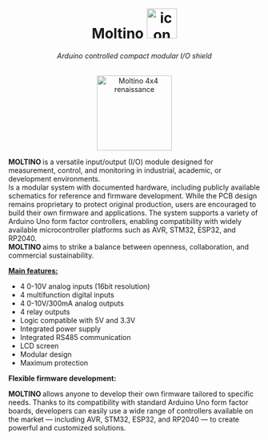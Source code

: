 <h1 align="center">Moltino <img src="https://github.com/athomas1967/Moltino/blob/main/images/icon.png" alt="icon" width="60"/></h1>
<div align="center"><I> Arduino controlled compact modular I/O shield </div></I><br>
<p align="center"><img src="https://github.com/athomas1967/Moltino/blob/main/images/IMG_.png" alt="Moltino 4x4 renaissance" width="150"/></p>
  
<p><b> MOLTINO </b> is a versatile input/output (I/O) module designed for measurement, control, and monitoring in industrial, academic, or development environments.<br>
Is a modular system with documented hardware, including publicly available schematics for reference and firmware development.
While the PCB design remains proprietary to protect original production, users are encouraged to build their own firmware and applications.
The system supports a variety of Arduino Uno form factor controllers, enabling compatibility with widely available microcontroller platforms such as AVR, STM32, ESP32, and RP2040.<br>
<b> MOLTINO </b> aims to strike a balance between openness, collaboration, and commercial sustainability.</p>
<p><lh><u><b>Main features:</b></u></lh>
<ul><li>4 0-10V analog inputs (16bit resolution)</li>
<li>4 multifunction digital inputs</li>
<li>4 0-10V/300mA analog outputs</li>
<li>4 relay outputs</li>
<li>Logic compatible with 5V and 3.3V</li>
<li>Integrated power supply</li>
<li>Integrated RS485 communication</li>
<li>LCD screen</li>
<li>Modular design</li>
<li>Maximum protection</li></ul></p>
<p><b>Flexible firmware development:</b></p>
<p><b> MOLTINO </b> allows anyone to develop their own firmware tailored to specific needs.
Thanks to its compatibility with standard Arduino Uno form factor boards, developers can easily use a wide range of controllers available on the market — including AVR, STM32, ESP32, and RP2040 — to create powerful and customized solutions.</p>
